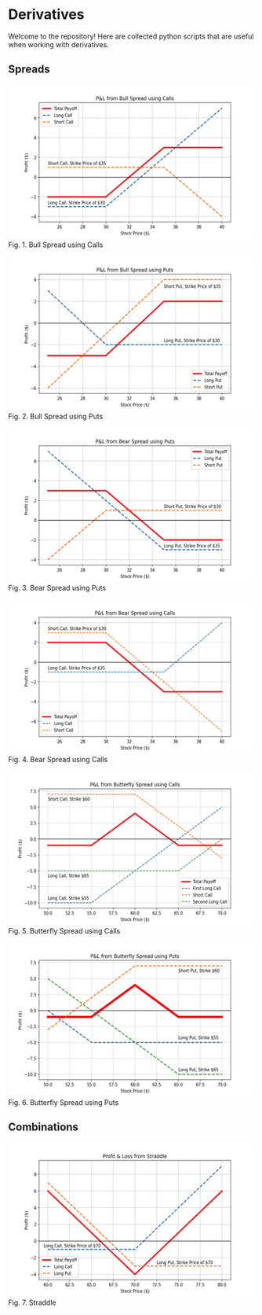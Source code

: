 # Derivatives

Welcome to the repository! Here are collected python scripts that are useful when working with derivatives.

## Spreads

![](https://github.com/vladislavpyatnitskiy/derivativespy/blob/main/Trading%20Strategies%20Visualisation/Plots/Spreads/Bull%20Spread%20using%20Calls.png?raw=true)
Fig. 1. Bull Spread using Calls

![](https://github.com/vladislavpyatnitskiy/derivativespy/blob/main/Trading%20Strategies%20Visualisation/Plots/Spreads/Bull%20Spread%20Using%20Puts.png?raw=true)
Fig. 2. Bull Spread using Puts

![](https://github.com/vladislavpyatnitskiy/derivativespy/blob/main/Trading%20Strategies%20Visualisation/Plots/Spreads/Bear%20Spread%20using%20Puts.png?raw=true)
Fig. 3. Bear Spread using Puts

![](https://github.com/vladislavpyatnitskiy/derivativespy/blob/main/Trading%20Strategies%20Visualisation/Plots/Spreads/Bear%20Spread%20using%20Calls.png?raw=true)
Fig. 4. Bear Spread using Calls

![](https://github.com/vladislavpyatnitskiy/derivativespy/blob/main/Trading%20Strategies%20Visualisation/Plots/Spreads/Butterfly%20Spread%20using%20Calls.png?raw=true)
Fig. 5. Butterfly Spread using Calls

![](https://github.com/vladislavpyatnitskiy/derivativespy/blob/main/Trading%20Strategies%20Visualisation/Plots/Spreads/Butterfly%20Spread%20using%20Puts.png?raw=true)
Fig. 6. Butterfly Spread using Puts

## Combinations

![](https://github.com/vladislavpyatnitskiy/derivativespy/blob/main/Trading%20Strategies%20Visualisation/Plots/Combos/Straddle.png?raw=true)
Fig. 7. Straddle
